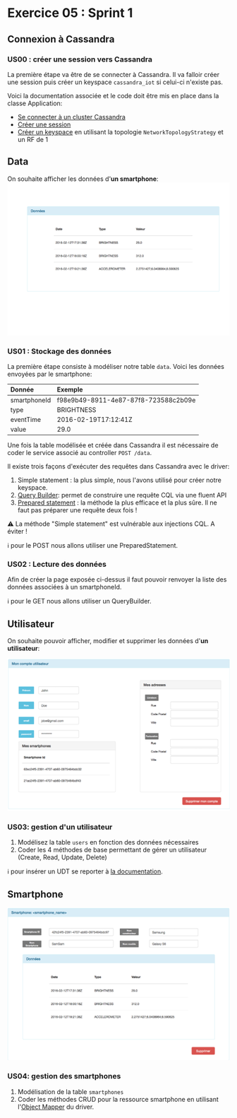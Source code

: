 # Exercice 05 : Sprint 1

## Connexion à Cassandra

### US00 : créer une session vers Cassandra
La première étape va être de se connecter à Cassandra. Il va falloir créer une session puis créer un keyspace `cassandra_iot` si celui-ci n'existe pas.

Voici la documentation associée et le code doit être mis en place dans la classe Application:
* [Se connecter à un cluster Cassandra](http://docs.datastax.com/en/developer/java-driver/3.0/java-driver/quick_start/qsSimpleClientCreate_t.html)
* [Créer une session](http://docs.datastax.com/en/developer/java-driver/3.0/java-driver/quick_start/qsSimpleClientAddSession_t.html)
* [Créer un keyspace](http://docs.datastax.com/en/cql/3.3/cql/cql_using/useExampleCreatingKeyspace.html) en utilisant la topologie `NetworkTopologyStrategy` et un RF de 1

## Data

On souhaite afficher les données d'**un smartphone**:
![Smartphone Data](https://raw.githubusercontent.com/mNantern/formation-cassandra/master/exercices/data/media/smartphone_data1.png)

### US01 : Stockage des données

La première étape consiste à modéliser notre table `data`. Voici les données envoyées par le smartphone:

| Donnée     | Exemple     |
| :------------- | :------------- |
| smartphoneId       | f98e9b49-8911-4e87-87f8-723588c2b09e       |
| type       | BRIGHTNESS       |
| eventTime       | 2016-02-19T17:12:41Z       |
| value       | 29.0      |

Une fois la table modélisée et créée dans Cassandra il est nécessaire de coder le service associé au controller `POST /data`.

Il existe trois façons d'exécuter des requêtes dans Cassandra avec le driver:

1. Simple statement : la plus simple, nous l'avons utilisé pour créer notre keyspace.
2. [Query Builder](https://docs.datastax.com/en/developer/java-driver/3.0/java-driver/reference/queryBuilder_r.html): permet de construire une requête CQL via une fluent API
3. [Prepared statement](http://docs.datastax.com/en/developer/java-driver/3.0/java-driver/quick_start/qsSimpleClientBoundStatements_t.html) : la méthode la plus efficace et la plus sûre. Il ne faut pas préparer une requête deux fois !

:warning: La méthode "Simple statement" est vulnérable aux injections CQL. A éviter !

:information_source:  pour le POST nous allons utiliser une PreparedStatement.

### US02 : Lecture des données

Afin de créer la page exposée ci-dessus il faut pouvoir renvoyer la liste des données associées à un smartphoneId.

:information_source:  pour le GET nous allons utiliser un QueryBuilder.

## Utilisateur

On souhaite pouvoir afficher, modifier et supprimer les données d'**un utilisateur**:

![User Data](https://raw.githubusercontent.com/mNantern/formation-cassandra/master/exercices/data/media/user1.png)

### US03: gestion d'un utilisateur

1. Modélisez la table `users` en fonction des données nécessaires
2. Coder les 4 méthodes de base permettant de gérer un utilisateur (Create, Read, Update, Delete)

:information_source: pour insérer un UDT se reporter à [la documentation](https://docs.datastax.com/en/developer/java-driver/3.0/java-driver/reference/udtApi.html).

## Smartphone

![Smartphone Details](https://raw.githubusercontent.com/mNantern/formation-cassandra/master/exercices/data/media/smartphone_details.png)

### US04: gestion des smartphones

1. Modélisation de la table `smartphones`
2. Coder les méthodes CRUD pour la ressource smartphone en utilisant l'[Object Mapper](https://docs.datastax.com/en/latest-java-driver/java-driver/reference/crudOperations.html) du driver.
